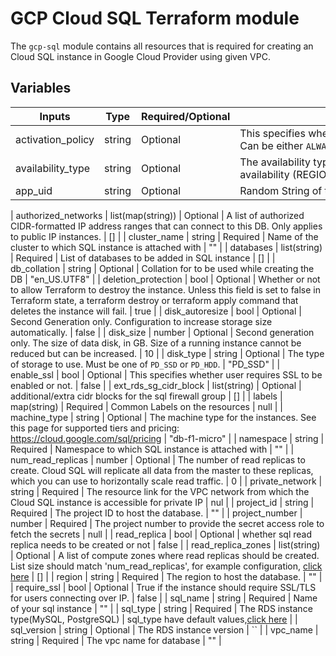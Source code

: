 # GCP Cloud SQL Terraform module

The `gcp-sql` module contains all resources that is required for creating an Cloud SQL instance in Google Cloud Provider using given VPC.

## Variables

| Inputs                | Type              | Required/Optional | <div style="width:400px">Description</div>                                                                                                                                                           | Default                                              |
|-----------------------|-------------------|-------------------|------------------------------------------------------------------------------------------------------------------------------------------------------------------------------------------------------|------------------------------------------------------|
| activation_policy     | string            | Optional          | This specifies when the instance should be active. Can be either `ALWAYS`, `NEVER` or `ON_DEMAND`.                                                                                                   | "ALWAYS"                                             |
| availability_type     | string            | Optional          | The availability type of the Cloud SQL instance, high availability (REGIONAL) or single zone (ZONAL)                                                                                                 | "ZONAL"                                              |
| app_uid               | string            | Optional          | Random String of the Namespace                                                                                                                                                                        | ""                                                   |

| authorized_networks   | list(map(string)) | Optional          | A list of authorized CIDR-formatted IP address ranges that can connect to this DB. Only applies to public IP instances.                                                                              | []                                                   | 
| cluster_name          | string            | Required          | Name of the cluster to which SQL instance is attached with                                                                                                                                           | ""                                                   |
| databases             | list(string)      | Required          | List of databases to be added in SQL instance                                                                                                                                                        | []                                                   |
| db_collation          | string            | Optional          | Collation for to be used while creating the DB                                                                                                                                                       | "en_US.UTF8"                                         |
| deletion_protection   | bool              | Optional          | Whether or not to allow Terraform to destroy the instance. Unless this field is set to false in Terraform state, a terraform destroy or terraform apply command that deletes the instance will fail. | true                                                |
| disk_autoresize       | bool              | Optional          | Second Generation only. Configuration to increase storage size automatically.                                                                                                                        | false                                                |
| disk_size             | number            | Optional          | Second generation only. The size of data disk, in GB. Size of a running instance cannot be reduced but can be increased.                                                                             | 10                                                   |
| disk_type             | string            | Optional          | The type of storage to use. Must be one of `PD_SSD` or `PD_HDD`.                                                                                                                                     | "PD_SSD"                                             |
| enable_ssl            | bool              | Optional          | This specifies whether user requires SSL to be enabled or not.                                                                                                                                       | false                                                |
| ext_rds_sg_cidr_block | list(string)      | Optional          | additional/extra cidr blocks for the sql firewall group                                                                                                                                              | []                                                   |
 | labels                | map(string)       | Required          | Common Labels on the resources                                                                                                                                                                       | null                                                 |
| machine_type          | string            | Optional          | The machine type for the instances. See this page for supported tiers and pricing: https://cloud.google.com/sql/pricing                                                                              | "db-f1-micro"                                        |
| namespace             | string            | Required          | Namespace to which SQL instance is attached with                                                                                                                                                     | ""                                                   |
| num_read_replicas     | number            | Optional          | The number of read replicas to create. Cloud SQL will replicate all data from the master to these replicas, which you can use to horizontally scale read traffic.                                    | 0                                                    |
| private_network       | string            | Required          | The resource link for the VPC network from which the Cloud SQL instance is accessible for private IP                                                                                                 | nul                                                  |
| project_id            | string            | Required          | The project ID to host the database.                                                                                                                                                                 | ""                                                   |
 | project_number        | number            | Required          | The project number to provide the secret access role to fetch the secrets                                                                                                                            | null                                                 |
| read_replica          | bool              | Optional          | whether sql read replica needs to be created or not                                                                                                                                                  | false                                                |
| read_replica_zones    | list(string)      | Optional          | A list of compute zones where read replicas should be created. List size should match 'num_read_replicas', for example configuration, [click here](./vars.tf)                                        | []                                                   |
| region                | string            | Required          | The region to host the database.                                                                                                                                                                     | ""                                                   |
| require_ssl           | bool              | Optional          | True if the instance should require SSL/TLS for users connecting over IP.                                                                                                                            | false                                                |
| sql_name              | string            | Required          | Name of your sql instance                                                                                                                                                                            | ""                                                   |
| sql_type              | string            | Required          | The RDS instance type(MySQL, PostgreSQL)                                                                                                                                                             | sql_type have default values,[click here](./vars.tf) |
| sql_version           | string            | Optional          | The RDS instance version                                                                                                                                                                             | ``                                                   |
| vpc_name              | string            | Required          | The vpc name for database                                                                                                                                                                            | ""                                                   |

